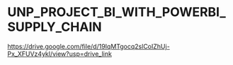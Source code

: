 # UNP_PROJECT_BI_WITH_POWERBI_SUPPLY_CHAIN
https://drive.google.com/file/d/19IqMTgocq2slCoIZhUj-Px_XFUVz4ykl/view?usp=drive_link
